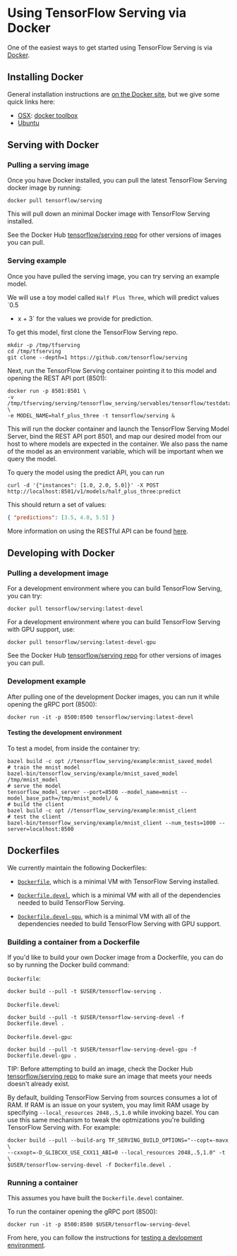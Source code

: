 # Using TensorFlow Serving via Docker

One of the easiest ways to get started using TensorFlow Serving is via
[Docker](http://www.docker.com/).

## Installing Docker

General installation instructions are
[on the Docker site](https://docs.docker.com/installation/), but we give some
quick links here:

*   [OSX](https://docs.docker.com/installation/mac/): [docker
    toolbox](https://www.docker.com/toolbox)
*   [Ubuntu](https://docs.docker.com/installation/ubuntulinux/)

## Serving with Docker

### Pulling a serving image

Once you have Docker installed, you can pull the latest TensorFlow Serving
docker image by running:

```shell
docker pull tensorflow/serving
```

This will pull down an minimal Docker image with TensorFlow Serving installed.

See the Docker Hub [tensorflow/serving
repo](http://hub.docker.com/r/tensorflow/serving/tags/) for other versions of
images you can pull.

### Serving example

Once you have pulled the serving image, you can try serving an example model.

We will use a toy model called `Half Plus Three`, which will predict values `0.5
* x + 3` for the values we provide for prediction.

To get this model, first clone the TensorFlow Serving repo.

```shell
mkdir -p /tmp/tfserving
cd /tmp/tfserving
git clone --depth=1 https://github.com/tensorflow/serving
```

Next, run the TensorFlow Serving container pointing it to this model and opening
the REST API port (8501):

```shell
docker run -p 8501:8501 \
-v /tmp/tfserving/serving/tensorflow_serving/servables/tensorflow/testdata/saved_model_half_plus_three:/models/half_plus_three \
-e MODEL_NAME=half_plus_three -t tensorflow/serving &
```

This will run the docker container and launch the TensorFlow Serving Model
Server, bind the REST API port 8501, and map our desired model from our host to
where models are expected in the container. We also pass the name of the model
as an environment variable, which will be important when we query the model.

To query the model using the predict API, you can run

```shell
curl -d '{"instances": [1.0, 2.0, 5.0]}' -X POST http://localhost:8501/v1/models/half_plus_three:predict
```

This should return a set of values:

```json
{ "predictions": [3.5, 4.0, 5.5] }
```

More information on using the RESTful API can be found [here](api_rest.md).

## Developing with Docker

### Pulling a development image

For a development environment where you can build TensorFlow Serving, you can
try:

```shell
docker pull tensorflow/serving:latest-devel
```

For a development environment where you can build TensorFlow Serving with GPU
support, use:

```shell
docker pull tensorflow/serving:latest-devel-gpu
```

See the Docker Hub [tensorflow/serving
repo](http://hub.docker.com/r/tensorflow/serving/tags/) for other versions of
images you can pull.

### Development example

After pulling one of the development Docker images, you can run it while opening
the gRPC port (8500):

```shell
docker run -it -p 8500:8500 tensorflow/serving:latest-devel
```

#### Testing the development environment

To test a model, from inside the container try:

```shell
bazel build -c opt //tensorflow_serving/example:mnist_saved_model
# train the mnist model
bazel-bin/tensorflow_serving/example/mnist_saved_model /tmp/mnist_model
# serve the model
tensorflow_model_server --port=8500 --model_name=mnist --model_base_path=/tmp/mnist_model/ &
# build the client
bazel build -c opt //tensorflow_serving/example:mnist_client
# test the client
bazel-bin/tensorflow_serving/example/mnist_client --num_tests=1000 --server=localhost:8500
```

## Dockerfiles

We currently maintain the following Dockerfiles:

*   [`Dockerfile`](https://github.com/tensorflow/serving/blob/master/tensorflow_serving/tools/docker/Dockerfile),
    which is a minimal VM with TensorFlow Serving installed.

*   [`Dockerfile.devel`](https://github.com/tensorflow/serving/blob/master/tensorflow_serving/tools/docker/Dockerfile.devel),
    which is a minimal VM with all of the dependencies needed to build
    TensorFlow Serving.

*   [`Dockerfile.devel-gpu`](https://github.com/tensorflow/serving/blob/master/tensorflow_serving/tools/docker/Dockerfile.devel),
    which is a minimal VM with all of the dependencies needed to build
    TensorFlow Serving with GPU support.

### Building a container from a Dockerfile

If you'd like to build your own Docker image from a Dockerfile, you can do so by
running the Docker build command:

`Dockerfile`:

```shell
docker build --pull -t $USER/tensorflow-serving .
```

`Dockerfile.devel`:

```shell
docker build --pull -t $USER/tensorflow-serving-devel -f Dockerfile.devel .
```

`Dockerfile.devel-gpu`:

```shell
docker build --pull -t $USER/tensorflow-serving-devel-gpu -f Dockerfile.devel-gpu .
```

TIP: Before attempting to build an image, check the Docker Hub
[tensorflow/serving repo](http://hub.docker.com/r/tensorflow/serving/tags/) to
make sure an image that meets your needs doesn't already exist.

By default, building TensorFlow Serving from sources consumes a lot of RAM. If
RAM is an issue on your system, you may limit RAM usage by specifying
`--local_resources 2048,.5,1.0` while invoking bazel. You can use this same
mechanism to tweak the optmizations you're building TensorFlow Serving with. For
example:

```shell
docker build --pull --build-arg TF_SERVING_BUILD_OPTIONS="--copt=-mavx \
--cxxopt=-D_GLIBCXX_USE_CXX11_ABI=0 --local_resources 2048,.5,1.0" -t \
$USER/tensorflow-serving-devel -f Dockerfile.devel .
```

### Running a container

This assumes you have built the `Dockerfile.devel` container.

To run the container opening the gRPC port (8500):

```shell
docker run -it -p 8500:8500 $USER/tensorflow-serving-devel
```

From here, you can follow the instructions for [testing a devlopment
environment](#testing-the-development-environment).
